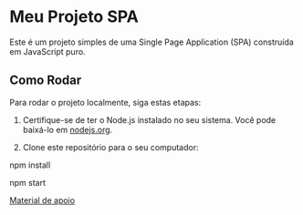 # Meu Projeto SPA

Este é um projeto simples de uma Single Page Application (SPA) construída em JavaScript puro.

## Como Rodar

Para rodar o projeto localmente, siga estas etapas:

1. Certifique-se de ter o Node.js instalado no seu sistema. Você pode baixá-lo em [nodejs.org](https://nodejs.org/).

2. Clone este repositório para o seu computador:


npm install

npm start

[Material de apoio](https://www.notion.so/freedomsoftwaredesign/Material-de-Apoio-ac04c5ece4514de88f7e390649c9665a)